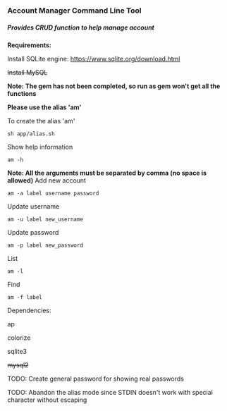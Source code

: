 ### Account Manager Command Line Tool
##### Provides CRUD function to help manage account

**Requirements:**

Install SQLite engine: https://www.sqlite.org/download.html

~~Install MySQL~~

**Note: The gem has not been completed, so run as gem won't get all the functions** 

**Please use the alias 'am'**

To create the alias 'am'
```
sh app/alias.sh
```

Show help information
```
am -h
```

**Note: All the arguments must be separated by comma (no space is allowed)**
Add new account
```
am -a label username password
```
Update username
```
am -u label new_username
```
Update password
```
am -p label new_password
```
List
```
am -l
```
Find
```
am -f label
```

Dependencies:

ap

colorize

sqlite3

~~mysql2~~


TODO: Create general password for showing real passwords

TODO: Abandon the alias mode since STDIN doesn't work with special character without escaping
